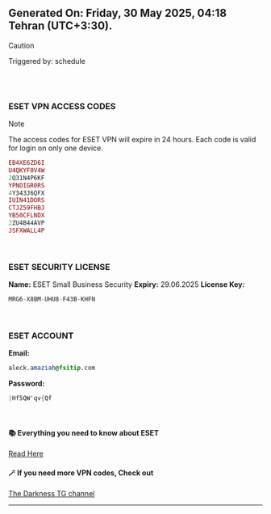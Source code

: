 ## Generated On: Friday, 30 May 2025, 04:18 Tehran (UTC+3:30).

> [!CAUTION]
> Triggered by: schedule

<br><br>

### ESET VPN ACCESS CODES

> [!NOTE]
> The access codes for ESET VPN will expire in 24 hours.
> Each code is valid for login on only one device.

```ruby
EB4XE6ZD6I
U4QKYF0V4W
2Q31N4P6KF
YPNOIGR0RS
4Y343J6QFX
IUIN41DORS
CTJZ59FHBJ
YB50CFLNDX
2ZU4B44AVP
JSFXWALL4P
```

<br>

### ESET SECURITY LICENSE

**Name:** ESET Small Business Security
**Expiry:** 29.06.2025
**License Key:**

```POV-Ray SDL
MRG6-X8BM-UHU8-F43B-KHFN
```

<br>

### ESET ACCOUNT

**Email:**

```CSS
aleck.amaziah@fsitip.com
```

**Password:**

```POV-Ray SDL
|Hf5QW'qv{Qf
```

<br>

#### 📚 Everything you need to know about ESET

[Read Here](https://t.me/F_NiREvil/2113)

#### 🪄 If you need more VPN codes, Check out

[The Darkness TG channel](https://t.me/Eset_key_trial)

---

<br><br>

